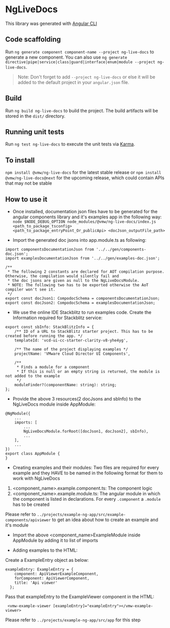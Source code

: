 # NgLiveDocs

This library was generated with [Angular CLI](https://github.com/angular/angular-cli)

## Code scaffolding

Run `ng generate component component-name --project ng-live-docs` to generate a new component. You can also use `ng generate directive|pipe|service|class|guard|interface|enum|module --project ng-live-docs`.
> Note: Don't forget to add `--project ng-live-docs` or else it will be added to the default project in your `angular.json` file. 

## Build

Run `ng build ng-live-docs` to build the project. The build artifacts will be stored in the `dist/` directory.

## Running unit tests

Run `ng test ng-live-docs` to execute the unit tests via [Karma](https://karma-runner.github.io).

## To install

`npm install @vmw/ng-live-docs` for the latest stable release or
`npm install @vmw/ng-live-docs@next` for the upcoming release, which could contain APIs that may not be stable

## How to use it

- Once installed, documentation json files have to be generated for the angular components library and it's examples app
in the following way:
`node $NODE_DEBUG_OPTION node_modules/@vmw/ng-live-docs/index.js <path_to_package_tsconfig> <path_to_package_entryPoint_Or_publicApi> <docJson_outputFile_path>`

- Import the generated doc jsons into app.module.ts as following:
```
import componentsDocumentationJson from '../../gen/components-doc.json';
import examplesDocumentationJson from '../../gen/examples-doc.json';

/**
 * The following 2 constants are declared for AOT compilation purpose. Otherwise, the compilation would silently fail and
 * the doc jsons are given as null to the NgLiveDocsModule.
 * NOTE: The following two has to be exported otherwise the AoT compiler won't see it.
 */
export const docJson1: CompodocSchema = componentsDocumentationJson;
export const docJson2: CompodocSchema = examplesDocumentationJson;
```

- We use the online IDE Stackblitz to run examples code. Create the Information required for Stackblitz service:
```
export const sbInfo: StackBlitzInfo = {
    /** ID of a URL to StackBlitz starter project. This has to be created before running the app. */
    templateId: 'vcd-ui-cc-starter-clarity-v8-yhe4yg',

    /** The name of the project displaying examples */
    projectName: 'VMware Cloud Director UI Components',

    /**
     * Finds a module for a component
     * If this is null or an empty string is returned, the module is not added to the example
     */
    moduleFinder?(componentName: string): string;
};
```

- Provide the above 3 resources(2 docJsons and sbInfo) to the NgLiveDocs module inside AppModule:
```
@NgModule({
    ...
    imports: [
        ...
        NgLiveDocsModule.forRoot([docJson1, docJson2], sbInfo),
        ...
    ],
    ...
})
export class AppModule {
}
```

- Creating examples and their modules:
Two files are required for every example and they HAVE to be named in the following format for them to work with NgLiveDocs
1. <component_name>.example.component.ts: The component logic
2. <component_name>.example.module.ts: The angular module in which the component is listed in declarations. For every `.component` a `.module` has to be created

Please refer to `../projects/example-ng-app/src/example-components/apiviewer` to get an idea about how to create an example and it's module

- Import the above <component_name>ExampleModule inside AppModule by adding it to list of imports

- Adding examples to the HTML:

Create a ExampleEntry object as below:
```
exampleEntry: ExampleEntry = {
    component: ApiViewerExampleComponent,
    forComponent: ApiViewerComponent,
    title: 'Api viewer'
  };
```
Pass that exampleEntry to the ExampleViewer component in the HTML:
```
 <vmw-example-viewer [exampleEntry]="exampleEntry"></vmw-example-viewer>
```

Please refer to `../projects/example-ng-app/src/app` for this step

